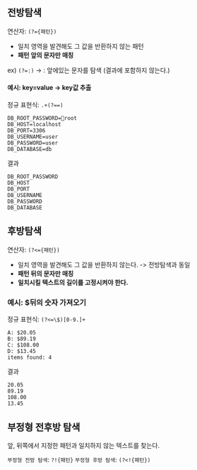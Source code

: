 ## 전방탐색

연산자: `(?={패턴})`
* 일치 영역을 발견해도 그 값을 반환하지 않는 패턴
* **패턴 앞의 문자만 매칭**

ex) `(?=:)` 
-> : 앞에있는 문자를 탐색 (결과에 포함하지 않는다.)
#### 예시: key=value  -> key값 추출

정규 표현식: `.+(?==)`

```
DB_ROOT_PASSWORD=root
DB_HOST=localhost
DB_PORT=3306
DB_USERNAME=user
DB_PASSWORD=user
DB_DATABASE=db
```

결과 

```
DB_ROOT_PASSWORD
DB_HOST
DB_PORT
DB_USERNAME
DB_PASSWORD
DB_DATABASE
```

## 후방탐색

연산자: `(?<={패턴})`
* 일치 영역을 발견해도 그 값을 반환하지 않는다. -> 전방탐색과 동일
* **패턴 뒤의 문자만 매칭**
* **일치시킬 텍스트의 길이를 고정시켜야 한다.**

### 예시: $뒤의 숫자 가져오기

정규 표현식: `(?<=\$)[0-9.]+`

```
A: $20.05
B: $89.19
C: $108.00
D: $13.45
items found: 4
```

결과 

```
20.05
89.19
108.00
13.45
```


## 부정형 전후방 탐색

앞, 뒤쪽에서 지정한 패턴과 일치하지 않는 텍스트를 찾는다.

`부정형 전방 탐색`: `?!{패턴}`
`부정형 후방 탐색`: `(?<!{패턴})`
